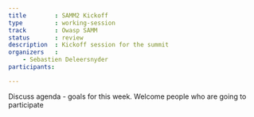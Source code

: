 ```yaml
---
title        : SAMM2 Kickoff
type         : working-session
track        : Owasp SAMM
status       : review
description  : Kickoff session for the summit
organizers   :
    - Sebastien Deleersnyder
participants:

---
```


Discuss agenda - goals for this week. Welcome people who are going to participate


